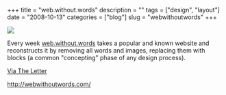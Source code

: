 +++
title = "web.without.words"
description = ""
tags = ["design", "layout"]
date = "2008-10-13"
categories = ["blog"]
slug = "webwithoutwords"
+++



  <div class="notebook-screenshot"><a href="http://webwithoutwords.com/"><img src="http://media.konigi.com/bluga/wt48f36c6669700.jpg"/></a></div><p>Every week <a href="http://webwithoutwords.com/">web.without.words</a> takes a popular and known website and reconstructs it by removing all words and images, replacing them with blocks (a common "concepting" phase of any design process).</p>
<p><a href="http://theletter.co.uk/">Via The Letter</a></p>
    
  <a href="http://webwithoutwords.com/">http://webwithoutwords.com/</a>
